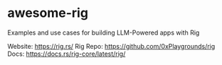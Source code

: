 # awesome-rig
Examples and use cases for building LLM-Powered apps with Rig

Website: https://rig.rs/
Rig Repo: https://github.com/0xPlaygrounds/rig
Docs: https://docs.rs/rig-core/latest/rig/
